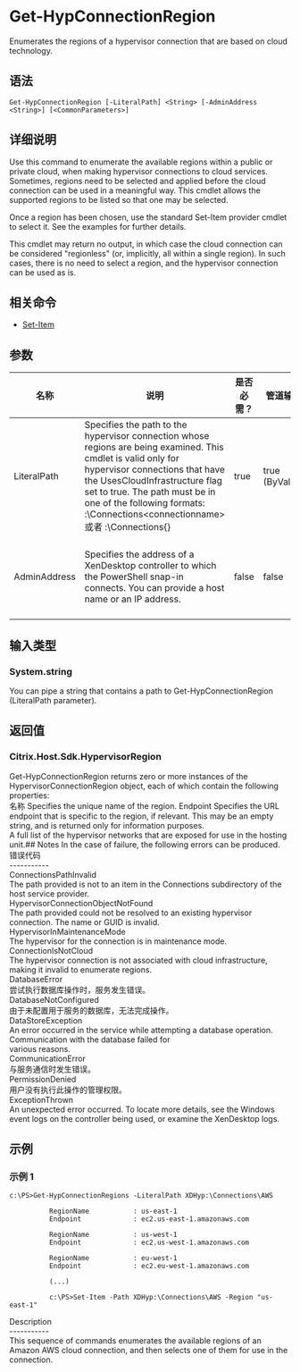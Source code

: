 # Get-HypConnectionRegion

Enumerates the regions of a hypervisor connection that are based on cloud technology.

## 语法

    Get-HypConnectionRegion [-LiteralPath] <String> [-AdminAddress <String>] [<CommonParameters>]
    

## 详细说明

Use this command to enumerate the available regions within a public or private cloud, when making hypervisor connections to cloud services. Sometimes, regions need to be selected and applied before the cloud connection can be used in a meaningful way. This cmdlet allows the supported regions to be listed so that one may be selected.

Once a region has been chosen, use the standard Set-Item provider cmdlet to select it. See the examples for further details.

This cmdlet may return no output, in which case the cloud connection can be considered "regionless" (or, implicitly, all within a single region). In such cases, there is no need to select a region, and the hypervisor connection can be used as is.

## 相关命令

- [Set-Item](Set-Item.html)

## 参数

| 名称           | 说明                                                                                                                                                                                                                                                                                                                                    | 是否必需？ | 管道输入           | 默认值                                  |
| ------------ | ------------------------------------------------------------------------------------------------------------------------------------------------------------------------------------------------------------------------------------------------------------------------------------------------------------------------------------- | ----- | -------------- | ------------------------------------ |
| LiteralPath  | Specifies the path to the hypervisor connection whose regions are being examined. This cmdlet is valid only for hypervisor connections that have the UsesCloudInfrastructure flag set to true. The path must be in one of the following formats: <drive>:\Connections\<connectionname> 或者 <drive>:\Connections\{<connection uid>} | true  | true (ByValue) |                                      |
| AdminAddress | Specifies the address of a XenDesktop controller to which the PowerShell snap-in connects. You can provide a host name or an IP address.                                                                                                                                                                                              | false | false          | LocalHost。有 cmdlet 提供了某个值后，此值将变为默认值。 |

## 输入类型

### System.string  
You can pipe a string that contains a path to Get-HypConnectionRegion (LiteralPath parameter).

## 返回值

### Citrix.Host.Sdk.HypervisorRegion

Get-HypConnectionRegion returns zero or more instances of the HypervisorConnectionRegion object, each of which contain the following properties:  
名称 <string> Specifies the unique name of the region. Endpoint <string> Specifies the URL endpoint that is specific to the region, if relevant. This may be an empty string, and is returned only for information purposes.  
A full list of the hypervisor networks that are exposed for use in the hosting unit.## Notes In the case of failure, the following errors can be produced.  
错误代码  
\---\---\-----  
ConnectionsPathInvalid  
The path provided is not to an item in the Connections subdirectory of the host service provider.  
HypervisorConnectionObjectNotFound  
The path provided could not be resolved to an existing hypervisor connection. The name or GUID is invalid.  
HypervisorInMaintenanceMode  
The hypervisor for the connection is in maintenance mode.  
ConnectionIsNotCloud  
The hypervisor connection is not associated with cloud infrastructure, making it invalid to enumerate regions.  
DatabaseError  
尝试执行数据库操作时，服务发生错误。  
DatabaseNotConfigured  
由于未配置用于服务的数据库，无法完成操作。  
DataStoreException  
An error occurred in the service while attempting a database operation. Communication with the database failed for  
various reasons.  
CommunicationError  
与服务通信时发生错误。  
PermissionDenied  
用户没有执行此操作的管理权限。  
ExceptionThrown  
An unexpected error occurred. To locate more details, see the Windows event logs on the controller being used, or examine the XenDesktop logs.

## 示例

### 示例 1

    c:\PS>Get-HypConnectionRegions -LiteralPath XDHyp:\Connections\AWS
    
              RegionName           : us-east-1
              Endpoint             : ec2.us-east-1.amazonaws.com
    
              RegionName           : us-west-1
              Endpoint             : ec2.us-west-1.amazonaws.com
    
              RegionName           : eu-west-1
              Endpoint             : ec2.eu-west-1.amazonaws.com
    
              (...)
    
              c:\PS>Set-Item -Path XDHyp:\Connections\AWS -Region "us-east-1"
    

Description  
\---\---\-----  
This sequence of commands enumerates the available regions of an Amazon AWS cloud connection, and then selects one of them for use in the connection.